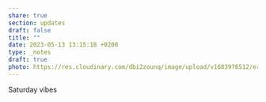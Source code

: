 ```yaml
---
share: true
section: updates
draft: false
title: ""
date: 2023-05-13 13:15:18 +0200
type: _notes
draft: true
photo: https://res.cloudinary.com/dbi2zounq/image/upload/v1683976512/ersloilvqicgal3wjqgw.jpg
---
```


Saturday vibes
